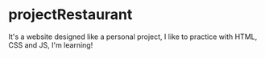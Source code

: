# projectRestaurant
It's a website designed like a personal project, I like to practice with HTML, CSS and JS, I'm learning! 
